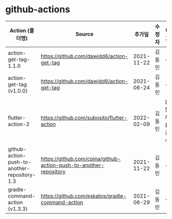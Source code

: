 # github-actions

| Action (폴더명) | Source | 추가일 | 수정자 | 비고 |
| --- | --- | --- | --- | --- |
| action-get-tag-1.1.0 | <https://github.com/dawidd6/action-get-tag> | 2021-11-22 | 김동민 | - |
| action-get-tag (v1.0.0) | <https://github.com/dawidd6/action-get-tag> | 2021-06-24 | 김동민 | - |
| flutter-action-2 | <https://github.com/subosito/flutter-action> | 2022-02-09 | 김동민 | 요청자: 표경수 |
| github-action-push-to-another-repository-1.3 | <https://github.com/cpina/github-action-push-to-another-repository> | 2021-11-22 | 김동민 | - |
| gradle-command-action (v1.3.3) | <https://github.com/eskatos/gradle-command-action> | 2021-06-29 | 김동민 | - |
